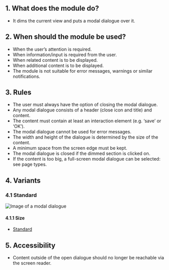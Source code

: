 ## 1. What does the module do?
*   It dims the current view and puts a modal dialogue over it.

## 2. When should the module be used?
*   When the user’s attention is required.
*   When information/input is required from the user.
*   When related content is to be displayed.
*   When additional content is to be displayed.
*   The module is not suitable for error messages, warnings or similar notifications.

## 3. Rules
*   The user must always have the option of closing the modal dialogue.
*   Any modal dialogue consists of a header (close icon and title) and content.
*   The content must contain at least an interaction element (e.g. ‘save’ or ‘OK’).
*   The modal dialogue cannot be used for error messages.
*   The width and height of the dialogue is determined by the size of the content.
*   A minimum space from the screen edge must be kept.
*   The modal dialogue is closed if the dimmed section is clicked on.
*   If the content is too big, a full-screen modal dialogue can be selected: see page types.

## 4. Variants
### 4.1 Standard
![Image of a modal dialogue](https://raw.githubusercontent.com/sbb-design-systems/sbb-design-system/master/mobile/modules/modal/images/MM03.png 'class: image')

#### 4.1.1 Size
*   [Standard](https://sbb.invisionapp.com/d/main#/console/14051805/322943545/inspect)

## 5. Accessibility
*   Content outside of the open dialogue should no longer be reachable via the screen reader.